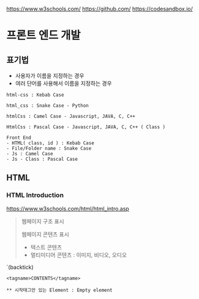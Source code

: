 https://www.w3schools.com/ https://github.com/ https://codesandbox.io/

# 프론트 엔드 개발

## 표기법
- 사용자가 이름을 지정하는 경우
- 여러 단어를 사용해서 이름을 지정하는 경우

```
html-css : Kebab Case

html_css : Snake Case - Python

htmlCss : Camel Case - Javascript, JAVA, C, C++

HtmlCss : Pascal Case - Javascript, JAVA, C, C++ ( Class )

Front End
- HTML( class, id ) : Kebab Case
- File/Folder name : Snake Case
- Js : Camel Case
- Js - Class : Pascal Case
```

## HTML

### HTML Introduction
https://www.w3schools.com/html/html_intro.asp

> 웹페이지 구조 표시
> 
> 웹페이지 콘텐츠 표시
> - 텍스트 콘텐츠
> - 멀티미디어 콘텐츠 : 이미지, 비디오, 오디오

`(backtick)

```
<tagname>CONTENTS</tagname>

** 시작태그만 있는 Element : Empty element
```

